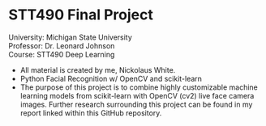 # STT490 Final Project

University: Michigan State University <br>
Professor: Dr. Leonard Johnson <br>
Course: STT490 Deep Learning

* All material is created by me, Nickolaus White.
* Python Facial Recognition w/ OpenCV and scikit-learn
* The purpose of this project is to combine highly customizable machine learning models from scikit-learn with OpenCV (cv2) live face camera images. Further research surrounding this project can be found in my report linked within this GitHub repository.
